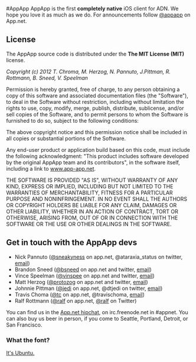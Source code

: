 #AppApp
AppApp is the first __completely native__ iOS client for ADN. We hope you love it as much as we do. For announcements follow [@appapp](http://alpha.app.net/appapp) on App.net.

## License
The AppApp source code is distributed under the __The MIT License (MIT)__ license.

_Copyright (c) 2012 T. Chroma, M. Herzog, N. Pannuto, J.Pittman, R. Rottmann, B. Sneed, V. Speelman_

Permission is hereby granted, free of charge, to any person obtaining a copy of this software and associated documentation files (the "Software"), to deal in the Software without restriction, including without limitation the rights to use, copy, modify, merge, publish, distribute, sublicense, and/or sell copies of the Software, and to permit persons to whom the Software is furnished to do so, subject to the following conditions:

The above copyright notice and this permission notice shall be included in all copies or substantial portions of the Software.

Any end-user product or application build based on this code, must include the following acknowledgment: "This product includes software developed by the original AppApp team and its contributors", in the software itself, including a link to www.app-app.net.

THE SOFTWARE IS PROVIDED "AS IS", WITHOUT WARRANTY OF ANY KIND, EXPRESS OR IMPLIED, INCLUDING BUT NOT LIMITED TO THE WARRANTIES OF MERCHANTABILITY, FITNESS FOR A PARTICULAR PURPOSE AND NONINFRINGEMENT. IN NO EVENT SHALL THE AUTHORS OR COPYRIGHT HOLDERS BE LIABLE FOR ANY CLAIM, DAMAGES OR OTHER LIABILITY, WHETHER IN AN ACTION OF CONTRACT, TORT OR OTHERWISE, ARISING FROM, OUT OF OR IN CONNECTION WITH THE SOFTWARE OR THE USE OR OTHER DEALINGS IN THE SOFTWARE.

## Get in touch with the AppApp devs

* Nick Pannuto ([@sneakyness](http://alpha.app.net/sneakyness) on app.net, @ataraxia_status on twitter, [email](mailto:sneakyness@sneakyness.com))
* Brandon Sneed ([@bsneed](http://alpha.app.net/bsneed) on app.net and twitter, [email](mailto:brandon@redf.net))
* Vince Speelman ([@vinspee](http://alpha.app.net/vinspee) on app.net and twitter, [email](mailto:v@vinspee.me))
* Matt Herzog ([@protozog](http://alpha.app.net/protozog) on app.net and twitter, [email](mailto:protozog@gmail.com))
* Johnnie Pittman ([@jedi](http://alpha.app.net/jedi) on app.net, @dtjedi on twitter, [email](mailto:jpittman@group6.net))
* Travis Choma ([@tc](http://alpha.app.net/@tc) on app.net, @travischoma, [email](mailto:travischoma@gmail.com))
* Ralf Rottmann ([@ralf](http://alpha.app.net/ralf) on app.net, [@ralf](http://twitter.com/ralf) on Twitter)

You can find us in the [App.net hipchat](https://www.hipchat.com/garqCaGOZ), on irc.freenode.net in #appnet. You can also buy us beer in person, if you come to Seattle, Portland, Detroit, or San Francisco.

### What the font?

[It's Ubuntu.](http://font.ubuntu.com)
